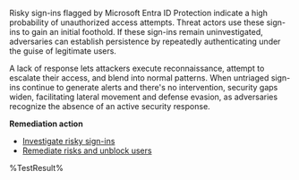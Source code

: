 Risky sign-ins flagged by Microsoft Entra ID Protection indicate a high probability of unauthorized access attempts. Threat actors use these sign-ins to gain an initial foothold. If these sign-ins remain uninvestigated, adversaries can establish persistence by repeatedly authenticating under the guise of legitimate users. 

A lack of response lets attackers execute reconnaissance, attempt to escalate their access, and blend into normal patterns. When untriaged sign-ins continue to generate alerts and there's no intervention, security gaps widen, facilitating lateral movement and defense evasion, as adversaries recognize the absence of an active security response.

**Remediation action**

- [Investigate risky sign-ins](https://learn.microsoft.com/entra/id-protection/howto-identity-protection-investigate-risk?wt.mc_id=zerotrustrecommendations_automation_content_cnl_csasci)
- [Remediate risks and unblock users](https://learn.microsoft.com/entra/id-protection/howto-identity-protection-remediate-unblock?wt.mc_id=zerotrustrecommendations_automation_content_cnl_csasci)
<!--- Results --->
%TestResult%


